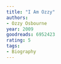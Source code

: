 ```yaml
---
title: "I Am Ozzy"
authors:
- Ozzy Osbourne
year: 2009
goodreads: 6952423
rating: 5
tags:
- Biography
---
```

